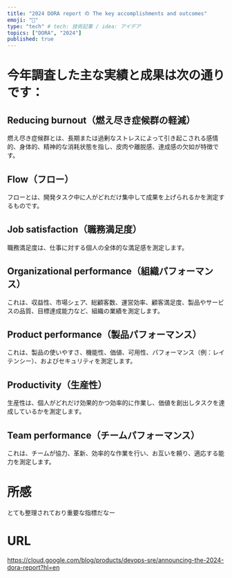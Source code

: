 ```yaml
---
title: "2024 DORA report の The key accomplishments and outcomes"
emoji: "🕌"
type: "tech" # tech: 技術記事 / idea: アイデア
topics: ["DORA", "2024"]
published: true
---
```


# 今年調査した主な実績と成果は次の通りです：

## Reducing burnout（燃え尽き症候群の軽減）
燃え尽き症候群とは、長期または過剰なストレスによって引き起こされる感情的、身体的、精神的な消耗状態を指し、皮肉や離脱感、達成感の欠如が特徴です。

## Flow（フロー）
フローとは、開発タスク中に人がどれだけ集中して成果を上げられるかを測定するものです。

## Job satisfaction（職務満足度）
職務満足度は、仕事に対する個人の全体的な満足感を測定します。

## Organizational performance（組織パフォーマンス）
これは、収益性、市場シェア、総顧客数、運営効率、顧客満足度、製品やサービスの品質、目標達成能力など、組織の業績を測定します。

## Product performance（製品パフォーマンス）
これは、製品の使いやすさ、機能性、価値、可用性、パフォーマンス（例：レイテンシー）、およびセキュリティを測定します。

## Productivity（生産性）
生産性は、個人がどれだけ効果的かつ効率的に作業し、価値を創出しタスクを達成しているかを測定します。

## Team performance（チームパフォーマンス）
これは、チームが協力、革新、効率的な作業を行い、お互いを頼り、適応する能力を測定します。

# 所感

とても整理されており重要な指標だなー

# URL

https://cloud.google.com/blog/products/devops-sre/announcing-the-2024-dora-report?hl=en
